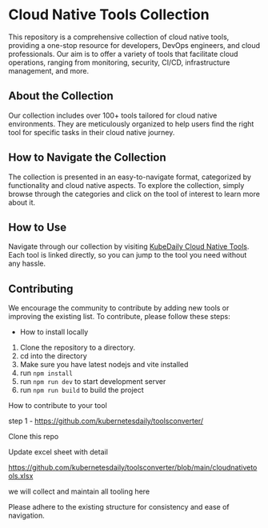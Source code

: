 # Cloud Native Tools Collection

This repository is a comprehensive collection of cloud native tools, providing a one-stop resource for developers, DevOps engineers, and cloud professionals. Our aim is to offer a variety of tools that facilitate cloud operations, ranging from monitoring, security, CI/CD, infrastructure management, and more.

## About the Collection

Our collection includes over 100+ tools tailored for cloud native environments. They are meticulously organized to help users find the right tool for specific tasks in their cloud native journey.

## How to Navigate the Collection

The collection is presented in an easy-to-navigate format, categorized by functionality and cloud native aspects. To explore the collection, simply browse through the categories and click on the tool of interest to learn more about it.


## How to Use

Navigate through our collection by visiting [KubeDaily Cloud Native Tools](https://kubedaily.com/cloudnativetools/). Each tool is linked directly, so you can jump to the tool you need without any hassle.

## Contributing

We encourage the community to contribute by adding new tools or improving the existing list. To contribute, please follow these steps:

-  How to install locally

1. Clone the repository to a directory.
2. cd into the directory
3. Make sure you have latest nodejs and vite installed
4. run `npm install`
5. run `npm run dev` to start development server
6. run `npm run build` to build the project

How to contribute to your tool 

step 1 -  https://github.com/kubernetesdaily/toolsconverter/

Clone this repo 

Update excel sheet with detail 

https://github.com/kubernetesdaily/toolsconverter/blob/main/cloudnativetools.xlsx 

we will collect and maintain all tooling here 

Please adhere to the existing structure for consistency and ease of navigation.





